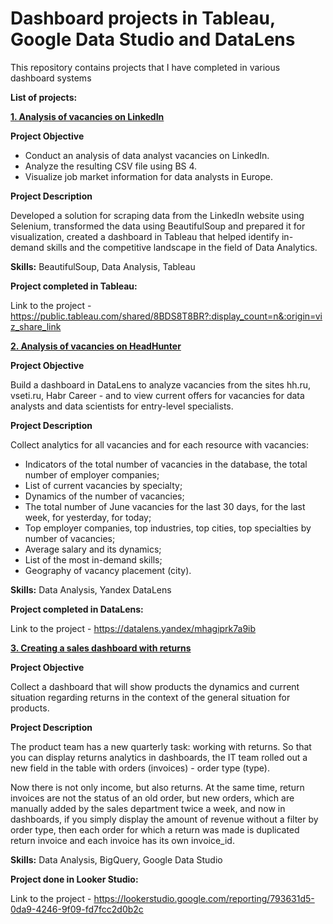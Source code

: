 # Dashboard projects in Tableau, Google Data Studio and DataLens

This repository contains projects that I have completed in various dashboard systems

**List of projects:**

[**1. Analysis of vacancies on LinkedIn**](https://github.com/TimurSalakhetdinov/Dashboard_projects/tree/main/Linkedin_vacancies_analysis)

**Project Objective**

- Conduct an analysis of data analyst vacancies on LinkedIn.
- Analyze the resulting CSV file using BS 4.
- Visualize job market information for data analysts in Europe.

**Project Description**

Developed a solution for scraping data from the LinkedIn website using Selenium, transformed the data using BeautifulSoup and prepared it for visualization, created a dashboard in Tableau that helped identify in-demand skills and the competitive landscape in the field of Data Analytics.

**Skills:** BeautifulSoup, Data Analysis, Tableau

**Project completed in Tableau:**

Link to the project - <https://public.tableau.com/shared/8BDS8T8BR?:display_count=n&:origin=viz_share_link>

[**2. Analysis of vacancies on HeadHunter**](https://github.com/TimurSalakhetdinov/Dashboard_projects/tree/main/HH_vacancies_analysis)

**Project Objective**

Build a dashboard in DataLens to analyze vacancies from the sites hh.ru, vseti.ru, Habr Career - and to view current offers for vacancies for data analysts and data scientists for entry-level specialists.

**Project Description**

Collect analytics for all vacancies and for each resource with vacancies:

- Indicators of the total number of vacancies in the database, the total number of employer companies;
- List of current vacancies by specialty;
- Dynamics of the number of vacancies;
- The total number of June vacancies for the last 30 days, for the last week, for yesterday, for today;
- Top employer companies, top industries, top cities, top specialties by number of vacancies;
- Average salary and its dynamics;
- List of the most in-demand skills;
- Geography of vacancy placement (city).

**Skills:** Data Analysis, Yandex DataLens

**Project completed in DataLens:**

Link to the project - <https://datalens.yandex/mhagiprk7a9ib>

[**3. Creating a sales dashboard with returns**](https://github.com/TimurSalakhetdinov/Dashboard_projects/tree/main/Google_data_studio_project)

**Project Objective**

Collect a dashboard that will show products the dynamics and current situation regarding returns in the context of the general situation for products.

**Project Description**

The product team has a new quarterly task: working with returns. So that you can display returns analytics in dashboards, the IT team rolled out a new field in the table with orders (invoices) - order type (type).

Now there is not only income, but also returns. At the same time, return invoices are not the status of an old order, but new orders, which are manually added by the sales department twice a week, and now in dashboards, if you simply display the amount of revenue without a filter by order type, then each order for which a return was made is duplicated return invoice and each invoice has its own invoice_id.

**Skills:** Data Analysis, BigQuery, Google Data Studio

**Project done in Looker Studio:**

Link to the project - <https://lookerstudio.google.com/reporting/793631d5-0da9-4246-9f09-fd7fcc2d0b2c>
